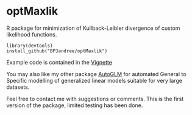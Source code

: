 # optMaxlik
R package for minimization of Kullback-Leibler divergence of custom likelihood functions.

    library(devtools)
    install_github("BPJandree/optMaxlik")

Example code is contained in the [Vignette](https://github.com/BPJandree/optMaxlik/blob/master/optMaxlik/optMaxlik.pdf)

You may also like my other package [AutoGLM](https://github.com/BPJandree/AutoGLM) for automated General to Specific modelling of generalized linear models suitable for very large datasets.

Feel free to contact me with suggestions or comments. This is the first version of the package, limited testing has been done.
